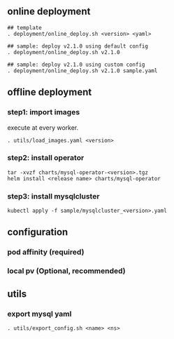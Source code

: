 ## online deployment

```
## template
. deployment/online_deploy.sh <version> <yaml>

## sample: deploy v2.1.0 using default config
. deployment/online_deploy.sh v2.1.0 

## sample: deploy v2.1.0 using custom config
. deployment/online_deploy.sh v2.1.0 sample.yaml
```

## offline deployment

### step1: import images

execute at every worker.

```
. utils/load_images.yaml <version>
```

### step2: install operator

```
tar -xvzf charts/mysql-operator-<version>.tgz
helm install <release name> charts/mysql-operator
```

### step3: install mysqlcluster

```
kubectl apply -f sample/mysqlcluster_<version>.yaml
```

## configuration

### pod affinity (required)


### local pv (Optional, recommended)

## utils

### export mysql yaml

```
. utils/export_config.sh <name> <ns>
```